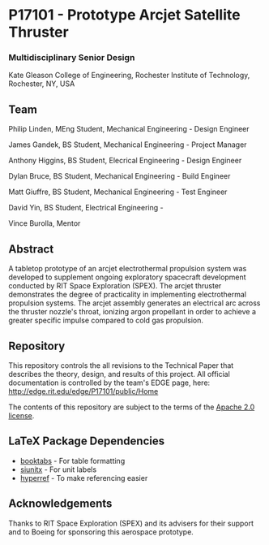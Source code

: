 # P17101 - Prototype Arcjet Satellite Thruster
### Multidisciplinary Senior Design
Kate Gleason College of Engineering, Rochester Institute of Technology, Rochester, NY, USA

## Team
Philip Linden, MEng Student, Mechanical Engineering - Design Engineer

James Gandek, BS Student, Mechanical Engineering - Project Manager

Anthony Higgins, BS Student, Elecrical Engineering - Design Engineer

Dylan Bruce, BS Student, Mechanical Engineering - Build Engineer

Matt Giuffre, BS Student, Mechanical Engineering - Test Engineer

David Yin, BS Student, Electrical Engineering - 

Vince Burolla, Mentor

## Abstract
A tabletop prototype of an arcjet electrothermal propulsion system was developed to supplement ongoing exploratory spacecraft development conducted by RIT Space Exploration (SPEX). The arcjet thruster demonstrates the degree of practicality in implementing electrothermal propulsion systems. The arcjet assembly generates an electrical arc across the thruster nozzle's throat, ionizing argon propellant in order to achieve a greater specific impulse compared to cold gas propulsion.

## Repository
This repository controls the all revisions to the Technical Paper that describes the theory, design, and results of this project. All official documentation is controlled by the team's EDGE page, here: http://edge.rit.edu/edge/P17101/public/Home

The contents of this repository are subject to the terms of the [Apache 2.0 license](https://www.apache.org/licenses/LICENSE-2.0).

## LaTeX Package Dependencies
* [booktabs](https://www.ctan.org/pkg/booktabs?lang=en) - For table formatting
* [siunitx](https://www.ctan.org/pkg/siunitx?lang=en) - For unit labels
* [hyperref](https://www.ctan.org/pkg/hyperref?lang=en) - To make referencing easier

## Acknowledgements
Thanks to RIT Space Exploration (SPEX) and its advisers for their support and to Boeing for sponsoring this aerospace prototype.
